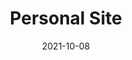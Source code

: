 ---
title: Personal Site
projectLink: https://agustinusnathaniel.com
repoLink:
description: My personal page. Built with SvelteKit.
date: "2021-10-08"
icon: "/app_icons/coconate.png"
appStoreLink:
playStoreLink:
stacks: 
  - svelte
---